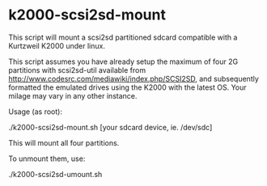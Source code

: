 # k2000-scsi2sd-mount

This script will mount a scsi2sd partitioned sdcard compatible with a Kurtzweil K2000 under linux. 

This script assumes you have already setup the maximum of four 2G partitions with scsi2sd-util available from http://www.codesrc.com/mediawiki/index.php/SCSI2SD, and subsequently formatted the emulated drives using the K2000 with the latest OS. Your milage may vary in any other instance. 

Usage (as root):

./k2000-scsi2sd-mount.sh [your sdcard device, ie. /dev/sdc]

This will mount all four partitions.

To unmount them, use:

./k2000-scsi2sd-umount.sh 
